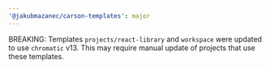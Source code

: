 ```yaml
---
'@jakubmazanec/carson-templates': major
---
```


BREAKING: Templates `projects/react-library` and `workspace` were updated to use `chromatic` v13.
This may require manual update of projects that use these templates.
